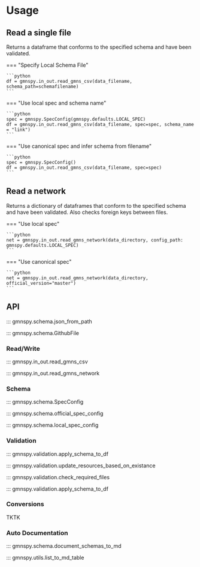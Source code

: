 # Usage

## Read a single file

Returns a dataframe that conforms to the specified schema and have been
validated.

=== "Specify Local Schema File"

    ```python
    df = gmnspy.in_out.read_gmns_csv(data_filename, schema_path=schemafilename)
    ```

=== "Use local spec and schema name"

    ```python
    spec = gmnspy.SpecConfig(gmnspy.defaults.LOCAL_SPEC)
    df = gmnspy.in_out.read_gmns_csv(data_filename, spec=spec, schema_name = "link")
    ```

=== "Use canonical spec and infer schema from filename"

    ```python
    spec = gmnspy.SpecConfig()
    df = gmnspy.in_out.read_gmns_csv(data_filename, spec=spec)
    ```

## Read a network

Returns a dictionary of dataframes that conform to the specified schema
and have been validated. Also checks foreign keys between files.

=== "Use local spec"

    ```python
    net = gmnspy.in_out.read_gmns_network(data_directory, config_path: gmnspy.defaults.LOCAL_SPEC)
    ```

=== "Use canonical spec"

    ```python
    net = gmnspy.in_out.read_gmns_network(data_directory, official_version="master")
    ```

## API

::: gmnspy.schema.json_from_path

::: gmnspy.schema.GithubFile


### Read/Write

::: gmnspy.in_out.read_gmns_csv

::: gmnspy.in_out.read_gmns_network

### Schema

::: gmnspy.schema.SpecConfig

::: gmnspy.schema.official_spec_config

::: gmnspy.schema.local_spec_config

### Validation

::: gmnspy.validation.apply_schema_to_df

::: gmnspy.validation.update_resources_based_on_existance

::: gmnspy.validation.check_required_files

::: gmnspy.validation.apply_schema_to_df

### Conversions

TKTK

### Auto Documentation

::: gmnspy.schema.document_schemas_to_md

::: gmnspy.utils.list_to_md_table
